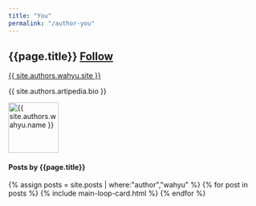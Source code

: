 ```yaml
---
title: "You"
permalink: "/author-you"
---
```


<div class="row justify-content-center">
    <div style="margin-top:30px">        
        <div class="row align-items-center mb-5">
            <div class="col-md-9">
                <h2 class="font-weight-bold">{{page.title}} <span class="ml-3 small btn btn-outline-success btn-sm btn-round"><a href="https://twitter.com/{{ site.authors.wahyu.twitter }}">Follow</a></span></h2>
                <p><a href="{{ site.authors.wahyu.site }}">{{ site.authors.wahyu.site }}</a></p>
                <p class="excerpt">{{ site.authors.artipedia.bio }}</p>
            </div>
            <div class="col-md-3 text-right">
                <img alt="{{ site.authors.wahyu.name }}" src="{{site.url}}{{ site.authors.wahyu.avatar }}" class="rounded-circle" height="100" width="100">
            </div>
        </div>
        <h4 class="font-weight-bold spanborder"><span>Posts by {{page.title}}</span></h4>
            {% assign posts = site.posts | where:"author","wahyu" %}
            {% for post in posts %}
            {% include main-loop-card.html %}
            {% endfor %}
    </div>
</div>


